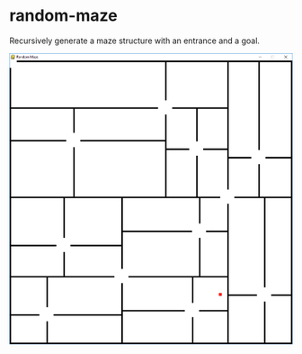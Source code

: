 # random-maze

Recursively generate a maze structure with an entrance and a goal.

![image](/res/Untitled.png?raw=true "An example of a generated maze.")
